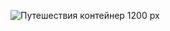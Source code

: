 ![Путешествия контейнер 1200 px](https://github.com/user-attachments/assets/38eabbde-ee71-43a8-993e-b3e9e588600c)

